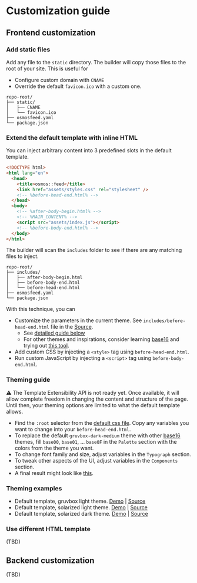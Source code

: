 # Customization guide

## Frontend customization

### Add static files

Add any file to the `static` directory. The builder will copy those files to the root of your site. This is useful for

- Configure custom domain with `CNAME`
- Override the default `favicon.ico` with a custom one.

```
repo-root/
├── static/
│   ├── CNAME
│   └── favicon.ico
├── osmosfeed.yaml
└── package.json
```

### Extend the default template with inline HTML

You can inject arbitrary content into 3 predefined slots in the default template.

```html
<!DOCTYPE html>
<html lang="en">
  <head>
    <title>osmos::feed</title>
    <link href="assets/styles.css" rel="stylesheet" />
    <!-- %before-head-end.html% -->
  </head>
  <body>
    <!-- %after-body-begin.html% -->
    <!-- %MAIN_CONTENT% -->
    <script src="assets/index.js"></script>
    <!-- %before-body-end.html% -->
  </body>
</html>
```

The builder will scan the `includes` folder to see if there are any matching files to inject.

```
repo-root/
├── includes/
│   ├── after-body-begin.html
│   ├── before-body-end.html
│   └── before-head-end.html
├── osmosfeed.yaml
└── package.json
```

With this technique, you can

- Customize the parameters in the current theme. See `includes/before-head-end.html` file in the [Source](https://github.com/osmoscraft/osmosfeed-examples/tree/main/examples/default-gruvbox-light).
  - See [detailed guide below](#theming-guide)
  - For other themes and inspirations, consider learning [base16](https://github.com/chriskempson/base16) and trying out [this tool](https://terminal.sexy/).
- Add custom CSS by injecting a `<style>` tag using `before-head-end.html`.
- Run custom JavaScript by injecting a `<script>` tag using `before-body-end.html`.

### Theming guide

⚠ The Template Extensibility API is not ready yet. Once available, it will allow complete freedom in changing the content and structure of the page. Until then, your theming options are limited to what the default template allows.

- Find the `:root` selector from the [default css file](https://github.com/osmoscraft/osmosfeed/blob/v1.6.0/src/system-static/styles.css). Copy any variables you want to change into your `before-head-end.html`.
- To replace the default `gruvbox-dark-medium` theme with other [base16](https://github.com/chriskempson/base16) themes, fill `base00`, `base01`, ... `base0F` in the `Palette` section with the colors from the theme you want.
- To change font family and size, adjust variables in the `Typograph` section.
- To tweak other aspects of the UI, adjust variables in the `Components` section.
- A final result might look like [this](https://github.com/osmoscraft/osmosfeed-examples/blob/main/examples/default-solarized-light/includes/before-head-end.html).

### Theming examples

- Default template, gruvbox light theme. [Demo](https://osmoscraft.github.io/osmosfeed-examples/default-gruvbox-light/) | [Source](https://github.com/osmoscraft/osmosfeed-examples/tree/main/examples/default-gruvbox-light)
- Default template, solarized light theme. [Demo](https://osmoscraft.github.io/osmosfeed-examples/default-solarized-light/) | [Source](https://github.com/osmoscraft/osmosfeed-examples/tree/main/examples/default-solarized-light)
- Default template, solarized dark theme. [Demo](https://osmoscraft.github.io/osmosfeed-examples/default-solarized-dark/) | [Source](https://github.com/osmoscraft/osmosfeed-examples/tree/main/examples/default-solarized-dark)

### Use different HTML template

(TBD)

## Backend customization

(TBD)
